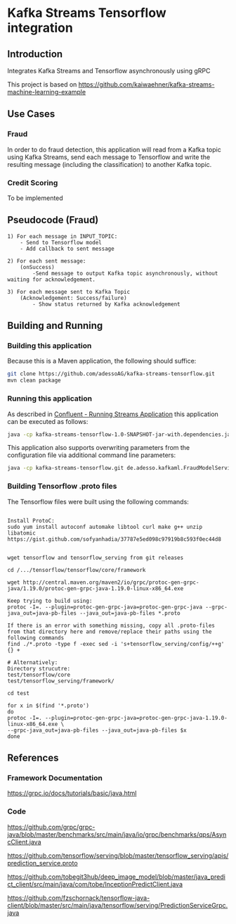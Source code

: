 # Kafka Streams Tensorflow integration

## Introduction

Integrates Kafka Streams and Tensorflow asynchronously using gRPC

This project is based on
https://github.com/kaiwaehner/kafka-streams-machine-learning-example

## Use Cases

### Fraud

In order to do fraud detection, this application will read from a Kafka topic using Kafka Streams, send each message to Tensorflow and write the resulting message (including the classification) to another Kafka topic.

### Credit Scoring
To be implemented

## Pseudocode (Fraud)

```
1) For each message in INPUT_TOPIC:
    - Send to Tensorflow model
    - Add callback to sent message

2) For each sent message:
    (onSuccess)
        -Send message to output Kafka topic asynchronously, without waiting for acknowledgement.

3) For each message sent to Kafka Topic
    (Acknowledgement: Success/failure)
        - Show status returned by Kafka acknowledgement
````

## Building and Running

### Building this application

Because this is a Maven application, the following should suffice:
```bash
git clone https://github.com/adessoAG/kafka-streams-tensorflow.git
mvn clean package
``` 

### Running this application

As described in [Confluent - Running Streams Application](https://docs.confluent.io/current/streams/developer-guide/running-app.html) this application can be executed as follows:
```bash
java -cp kafka-streams-tensorflow-1.0-SNAPSHOT-jar-with.dependencies.jar de.adesso.kafkaml.FraudModelServing test.fraud.properties
```
This application also supports overwriting parameters from the configuration file via additional command line parameters:
```bash
java -cp kafka-streams-tensorflow.git de.adesso.kafkaml.FraudModelServing test.fraud.properties tf.model.version=2.0
```
 

### Building Tensorflow .proto files

The Tensorflow files were built using the following commands:

```

Install ProtoC:
sudo yum install autoconf automake libtool curl make g++ unzip libatomic
https://gist.github.com/sofyanhadia/37787e5ed098c97919b8c593f0ec44d8


wget tensorflow and tensorflow_serving from git releases
 
cd /.../tensorflow/tensorflow/core/framework

wget http://central.maven.org/maven2/io/grpc/protoc-gen-grpc-java/1.19.0/protoc-gen-grpc-java-1.19.0-linux-x86_64.exe

Keep trying to build using:
protoc -I=. --plugin=protoc-gen-grpc-java=protoc-gen-grpc-java --grpc-java_out=java-pb-files --java_out=java-pb-files *.proto

If there is an error with something missing, copy all .proto-files from that directory here and remove/replace their paths using the following commands
find ./*.proto -type f -exec sed -i 's+tensorflow_serving/config/++g' {} +

# Alternatively:
Directory strucutre:
test/tensorflow/core
test/tensorflow_serving/framework/

cd test

for x in $(find '*.proto')
do
protoc -I=. --plugin=protoc-gen-grpc-java=protoc-gen-grpc-java-1.19.0-linux-x86_64.exe \
--grpc-java_out=java-pb-files --java_out=java-pb-files $x
done

```
## References

### Framework Documentation
https://grpc.io/docs/tutorials/basic/java.html

### Code
https://github.com/grpc/grpc-java/blob/master/benchmarks/src/main/java/io/grpc/benchmarks/qps/AsyncClient.java

https://github.com/tensorflow/serving/blob/master/tensorflow_serving/apis/prediction_service.proto

https://github.com/tobegit3hub/deep_image_model/blob/master/java_predict_client/src/main/java/com/tobe/InceptionPredictClient.java

https://github.com/fzschornack/tensorflow-java-client/blob/master/src/main/java/tensorflow/serving/PredictionServiceGrpc.java

 
